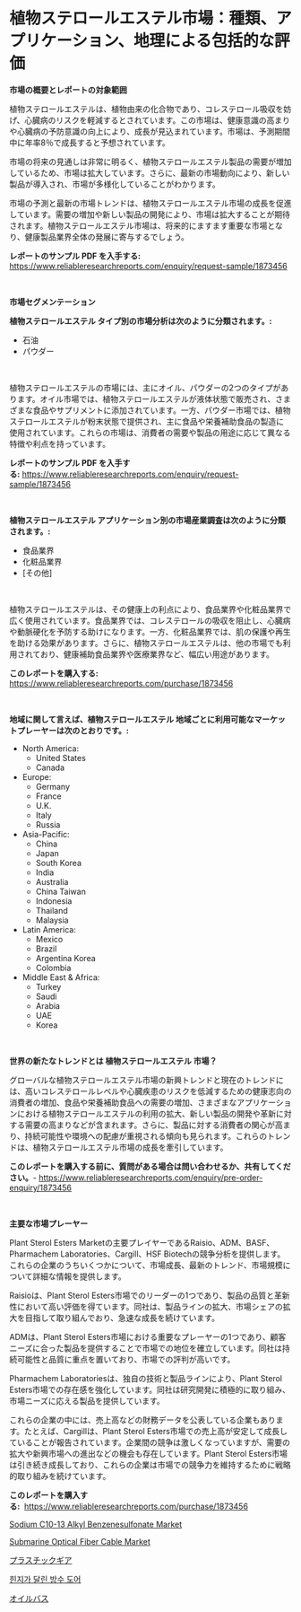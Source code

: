 <p><h1>植物ステロールエステル市場：種類、アプリケーション、地理による包括的な評価</h1></p><p><strong>市場の概要とレポートの対象範囲</strong></p>
<p><p>植物ステロールエステルは、植物由来の化合物であり、コレステロール吸収を妨げ、心臓病のリスクを軽減するとされています。この市場は、健康意識の高まりや心臓病の予防意識の向上により、成長が見込まれています。市場は、予測期間中に年率8％で成長すると予想されています。</p><p>市場の将来の見通しは非常に明るく、植物ステロールエステル製品の需要が増加しているため、市場は拡大しています。さらに、最新の市場動向により、新しい製品が導入され、市場が多様化していることがわかります。</p><p>市場の予測と最新の市場トレンドは、植物ステロールエステル市場の成長を促進しています。需要の増加や新しい製品の開発により、市場は拡大することが期待されます。植物ステロールエステル市場は、将来的にますます重要な市場となり、健康製品業界全体の発展に寄与するでしょう。</p></p>
<p><strong>レポートのサンプル PDF を入手する:</strong> <a href="https://www.reliableresearchreports.com/enquiry/request-sample/1873456">https://www.reliableresearchreports.com/enquiry/request-sample/1873456</a></p>
<p>&nbsp;</p>
<p><strong>市場セグメンテーション</strong></p>
<p><strong>植物ステロールエステル タイプ別の市場分析は次のように分類されます。:</strong></p>
<p><ul><li>石油</li><li>パウダー</li></ul></p>
<p>&nbsp;</p>
<p><p>植物ステロールエステルの市場には、主にオイル、パウダーの2つのタイプがあります。オイル市場では、植物ステロールエステルが液体状態で販売され、さまざまな食品やサプリメントに添加されています。一方、パウダー市場では、植物ステロールエステルが粉末状態で提供され、主に食品や栄養補助食品の製造に使用されています。これらの市場は、消費者の需要や製品の用途に応じて異なる特徴や利点を持っています。</p></p>
<p><strong>レポートのサンプル PDF を入手する:</strong>&nbsp;<a href="https://www.reliableresearchreports.com/enquiry/request-sample/1873456">https://www.reliableresearchreports.com/enquiry/request-sample/1873456</a></p>
<p>&nbsp;</p>
<p><strong> 植物ステロールエステル アプリケーション別の市場産業調査は次のように分類されます。:</strong></p>
<p><ul><li>食品業界</li><li>化粧品業界</li><li>[その他]</li></ul></p>
<p>&nbsp;</p>
<p><p>植物ステロールエステルは、その健康上の利点により、食品業界や化粧品業界で広く使用されています。食品業界では、コレステロールの吸収を阻止し、心臓病や動脈硬化を予防する助けになります。一方、化粧品業界では、肌の保護や再生を助ける効果があります。さらに、植物ステロールエステルは、他の市場でも利用されており、健康補助食品業界や医療業界など、幅広い用途があります。</p></p>
<p><strong>このレポートを購入する:</strong>&nbsp; <a href="https://www.reliableresearchreports.com/purchase/1873456">https://www.reliableresearchreports.com/purchase/1873456</a></p>
<p>&nbsp;</p>
<p><strong>地域に関して言えば、植物ステロールエステル 地域ごとに利用可能なマーケットプレーヤーは次のとおりです。:</strong></p>
<p><ul>
    <li>
        North America:
        <ul>
            <li>United States</li>
            <li>Canada</li>
        </ul>
    </li>
    <li>
        Europe:
        <ul>
            <li>Germany</li>
            <li>France</li>
            <li>U.K.</li>
            <li>Italy</li>
            <li>Russia</li>
        </ul>
    </li>
    <li>
        Asia-Pacific:
        <ul>
            <li>China</li>
            <li>Japan</li>
            <li>South Korea</li>
            <li>India</li>
            <li>Australia</li>
            <li>China Taiwan</li>
            <li>Indonesia</li>
            <li>Thailand</li>
            <li>Malaysia</li>
        </ul>
    </li>
    <li>
        Latin America:
        <ul>
            <li>Mexico</li>
            <li>Brazil</li>
            <li>Argentina Korea</li>
            <li>Colombia</li>
        </ul>
    </li>
    <li>
        Middle East & Africa:
        <ul>
            <li>Turkey</li>
            <li>Saudi</li>
            <li>Arabia</li>
            <li>UAE</li>
            <li>Korea</li>
        </ul>
    </li>
    </ul></p>
<p>&nbsp;</p>
<p><strong>世界の新たなトレンドとは 植物ステロールエステル 市場？</strong></p>
<p><p>グローバルな植物ステロールエステル市場の新興トレンドと現在のトレンドには、高いコレステロールレベルや心臓疾患のリスクを低減するための健康志向の消費者の増加、食品や栄養補助食品への需要の増加、さまざまなアプリケーションにおける植物ステロールエステルの利用の拡大、新しい製品の開発や革新に対する需要の高まりなどが含まれます。さらに、製品に対する消費者の関心が高まり、持続可能性や環境への配慮が重視される傾向も見られます。これらのトレンドは、植物ステロールエステル市場の成長を牽引しています。</p></p>
<p><strong>このレポートを購入する前に、質問がある場合は問い合わせるか、共有してください。</strong>- <a href="https://www.reliableresearchreports.com/enquiry/pre-order-enquiry/1873456">https://www.reliableresearchreports.com/enquiry/pre-order-enquiry/1873456</a></p>
<p>&nbsp;</p>
<p><strong>主要な市場プレーヤー</strong></p>
<p><p>Plant Sterol Esters Marketの主要プレイヤーであるRaisio、ADM、BASF、Pharmachem Laboratories、Cargill、HSF Biotechの競争分析を提供します。これらの企業のうちいくつかについて、市場成長、最新のトレンド、市場規模について詳細な情報を提供します。</p><p>Raisioは、Plant Sterol Esters市場でのリーダーの1つであり、製品の品質と革新性において高い評価を得ています。同社は、製品ラインの拡大、市場シェアの拡大を目指して取り組んでおり、急速な成長を続けています。</p><p>ADMは、Plant Sterol Esters市場における重要なプレーヤーの1つであり、顧客ニーズに合った製品を提供することで市場での地位を確立しています。同社は持続可能性と品質に重点を置いており、市場での評判が高いです。</p><p>Pharmachem Laboratoriesは、独自の技術と製品ラインにより、Plant Sterol Esters市場での存在感を強化しています。同社は研究開発に積極的に取り組み、市場ニーズに応える製品を提供しています。</p><p>これらの企業の中には、売上高などの財務データを公表している企業もあります。たとえば、Cargillは、Plant Sterol Esters市場での売上高が安定して成長していることが報告されています。企業間の競争は激しくなっていますが、需要の拡大や新興市場への進出などの機会も存在しています。Plant Sterol Esters市場は引き続き成長しており、これらの企業は市場での競争力を維持するために戦略的取り組みを続けています。</p></p>
<p><strong>このレポートを購入する:</strong>&nbsp;&nbsp;<a href="https://www.reliableresearchreports.com/purchase/1873456">https://www.reliableresearchreports.com/purchase/1873456</a></p>
<p><p><a href="https://spotless-saver-8fd.notion.site/Sodium-C10-13-Alkyl-Benzenesulfonate-Market-Size-Reflecting-a-Forecast-Till-2031-Market-By-Type-By-d723cbce3bea4fe2b679749e3be63e22">Sodium C10-13 Alkyl Benzenesulfonate Market</a></p><p><a href="https://view.publitas.com/reportprime-1/submarine-optical-fiber-cable-market-size-growing-and-forecasted-for-period-from-2024-2031-and-provides-complete-market-analysis-of-this-market/">Submarine Optical Fiber Cable Market</a></p><p><a href="https://medium.com/@henriettemills1/%E3%83%97%E3%83%A9%E3%82%B9%E3%83%81%E3%83%83%E3%82%AF%E3%82%AE%E3%82%A2%E5%B8%82%E5%A0%B4%E3%81%AF%E5%B8%82%E5%A0%B4%E3%82%B7%E3%82%A7%E3%82%A2-%E5%B8%82%E5%A0%B4%E5%8B%95%E5%90%91-%E5%B8%82%E5%A0%B4%E6%88%90%E9%95%B7%E3%81%AB%E9%96%A2%E3%81%99%E3%82%8B%E6%83%85%E5%A0%B1%E3%82%92%E6%8F%90%E4%BE%9B%E3%81%97%E3%81%BE%E3%81%99-51a75bd490d3">プラスチックギア</a></p><p><a href="https://github.com/sougarounis/Market-Research-Report-List-3/blob/main/64530222252.md">힌지가 달린 방수 도어</a></p><p><a href="https://github.com/oqoeusbvpadwjs08/Market-Research-Report-List-1/blob/main/42457592674.md">オイルバス</a></p></p>
